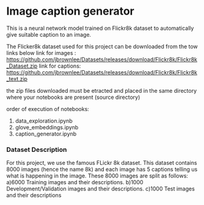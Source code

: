 # Image caption generator
This is a neural network model trained on Flickr8k dataset to automatically give suitable caption to an image.

The Flicker8k dataset used for this project can be downloaded from the tow links below
link for images : https://github.com/jbrownlee/Datasets/releases/download/Flickr8k/Flickr8k_Dataset.zip
link for captions: https://github.com/jbrownlee/Datasets/releases/download/Flickr8k/Flickr8k_text.zip

the zip files downloaded must be etracted and placed in the same directory where your notebooks are present (source directory)

order of execution of notebooks:
1. data_exploration.ipynb
2. glove_embeddings.ipynb
3. caption_generator.ipynb

### Dataset Description ###
For this project, we use the famous FLickr 8k dataset. This dataset contains 8000 images (hence the name 8k) and each image has 5 captions telling us what is happening in the image. These 8000 images are split as follows:
a)6000 Training images and their descriptions.
b)1000 Development/Validation images and their descriptions.
c)1000 Test images and their descriptions
